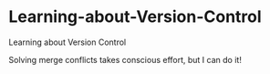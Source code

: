 # Learning-about-Version-Control
Learning about Version Control

Solving merge conflicts takes conscious effort, but I can do it!